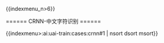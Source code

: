 {{indexmenu_n>6}}

====== CRNN-中文字符识别 ======

{{indexmenu>:ai:uai-train:cases:crnn#1 | nsort dsort msort}}